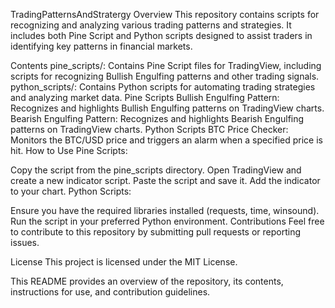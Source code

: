 TradingPatternsAndStratergy
Overview
This repository contains scripts for recognizing and analyzing various trading patterns and strategies. It includes both Pine Script and Python scripts designed to assist traders in identifying key patterns in financial markets.

Contents
pine_scripts/: Contains Pine Script files for TradingView, including scripts for recognizing Bullish Engulfing patterns and other trading signals.
python_scripts/: Contains Python scripts for automating trading strategies and analyzing market data.
Pine Scripts
Bullish Engulfing Pattern: Recognizes and highlights Bullish Engulfing patterns on TradingView charts.
Bearish Engulfing Pattern: Recognizes and highlights Bearish Engulfing patterns on TradingView charts.
Python Scripts
BTC Price Checker: Monitors the BTC/USD price and triggers an alarm when a specified price is hit.
How to Use
Pine Scripts:

Copy the script from the pine_scripts directory.
Open TradingView and create a new indicator script.
Paste the script and save it.
Add the indicator to your chart.
Python Scripts:

Ensure you have the required libraries installed (requests, time, winsound).
Run the script in your preferred Python environment.
Contributions
Feel free to contribute to this repository by submitting pull requests or reporting issues.

License
This project is licensed under the MIT License.

This README provides an overview of the repository, its contents, instructions for use, and contribution guidelines.
